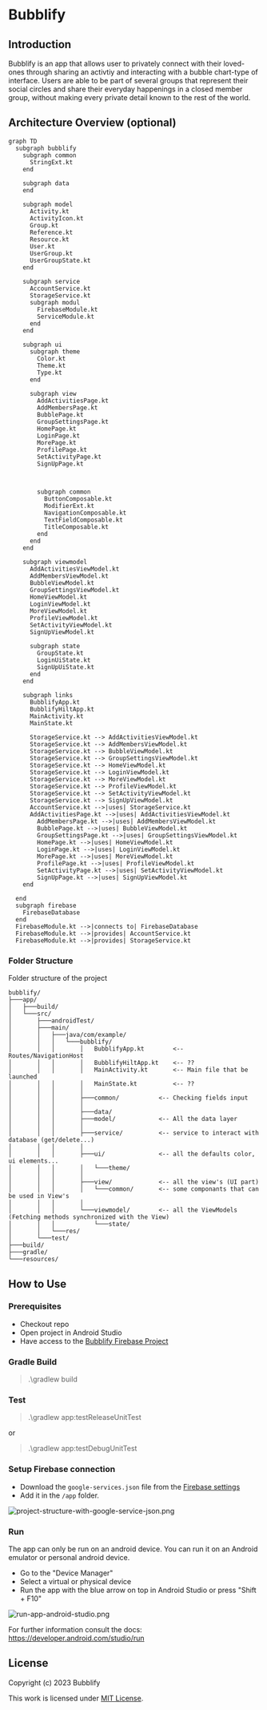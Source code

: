# Bubblify

## Introduction

Bubblify is an app that allows user to privately connect with their loved-ones through sharing an activtiy and interacting with a bubble chart-type of interface.
Users are able to be part of several groups that represent their social circles and share their everyday happenings in a closed member group, without making every private detail known to the rest of the world.

## Architecture Overview (optional)

```mermaid
graph TD
  subgraph bubblify
    subgraph common
      StringExt.kt
    end

    subgraph data
    end

    subgraph model
      Activity.kt
      ActivityIcon.kt
      Group.kt
      Reference.kt
      Resource.kt
      User.kt
      UserGroup.kt
      UserGroupState.kt
    end

    subgraph service
      AccountService.kt
      StorageService.kt
      subgraph modul
        FirebaseModule.kt
        ServiceModule.kt
      end
    end

    subgraph ui
      subgraph theme
        Color.kt
        Theme.kt
        Type.kt
      end

      subgraph view
        AddActivitiesPage.kt
        AddMembersPage.kt
        BubblePage.kt
        GroupSettingsPage.kt
        HomePage.kt
        LoginPage.kt
        MorePage.kt
        ProfilePage.kt
        SetActivityPage.kt
        SignUpPage.kt

        

        subgraph common
          ButtonComposable.kt
          ModifierExt.kt
          NavigationComposable.kt
          TextFieldComposable.kt
          TitleComposable.kt
        end
      end
    end

    subgraph viewmodel
      AddActivitiesViewModel.kt
      AddMembersViewModel.kt
      BubbleViewModel.kt
      GroupSettingsViewModel.kt
      HomeViewModel.kt
      LoginViewModel.kt
      MoreViewModel.kt
      ProfileViewModel.kt
      SetActivityViewModel.kt
      SignUpViewModel.kt

      subgraph state
        GroupState.kt
        LoginUiState.kt
        SignUpUiState.kt
      end
    end

    subgraph links
      BubblifyApp.kt
      BubblifyHiltApp.kt
      MainActivity.kt
      MainState.kt

      StorageService.kt --> AddActivitiesViewModel.kt
      StorageService.kt --> AddMembersViewModel.kt
      StorageService.kt --> BubbleViewModel.kt
      StorageService.kt --> GroupSettingsViewModel.kt
      StorageService.kt --> HomeViewModel.kt
      StorageService.kt --> LoginViewModel.kt
      StorageService.kt --> MoreViewModel.kt
      StorageService.kt --> ProfileViewModel.kt
      StorageService.kt --> SetActivityViewModel.kt
      StorageService.kt --> SignUpViewModel.kt
      AccountService.kt -->|uses| StorageService.kt
      AddActivitiesPage.kt -->|uses| AddActivitiesViewModel.kt
        AddMembersPage.kt -->|uses| AddMembersViewModel.kt
        BubblePage.kt -->|uses| BubbleViewModel.kt
        GroupSettingsPage.kt -->|uses| GroupSettingsViewModel.kt
        HomePage.kt -->|uses| HomeViewModel.kt
        LoginPage.kt -->|uses| LoginViewModel.kt
        MorePage.kt -->|uses| MoreViewModel.kt
        ProfilePage.kt -->|uses| ProfileViewModel.kt
        SetActivityPage.kt -->|uses| SetActivityViewModel.kt
        SignUpPage.kt -->|uses| SignUpViewModel.kt
    end
    
  end
  subgraph firebase
    FirebaseDatabase
  end
  FirebaseModule.kt -->|connects to| FirebaseDatabase
  FirebaseModule.kt -->|provides| AccountService.kt
  FirebaseModule.kt -->|provides| StorageService.kt

```
### Folder Structure
Folder structure of the project
```
bubblify/
├───app/
│   ├───build/
│   └───src/
│       ├───androidTest/      
│       ├───main/
│       │   ├───java/com/example/
│       │   │   └───bubblify/
│       │   │       │   BubblifyApp.kt        <-- Routes/NavigationHost
│       │   │       │   BubblifyHiltApp.kt    <-- ??
│       │   │       │   MainActivity.kt       <-- Main file that be launched
│       │   │       │   MainState.kt          <-- ??
│       │   │       │
│       │   │       ├───common/           <-- Checking fields input
│       │   │       │
│       │   │       ├───data/            
│       │   │       ├───model/            <-- All the data layer
│       │   │       │
│       │   │       ├───service/          <-- service to interact with database (get/delete...)
│       │   │       │
│       │   │       ├───ui/               <-- all the defaults color, ui elements...
│       │   │       │   └───theme/
│       │   │       │
│       │   │       ├───view/             <-- all the view's (UI part)
│       │   │       │   └───common/       <-- some componants that can be used in View's
│       │   │       │
│       │   │       └───viewmodel/        <-- all the ViewModels (Fetching methods synchronized with the View)
│       │   │           └───state/
│       │   └───res/
│       └───test/
├───build/
├───gradle/
└───resources/
```

## How to Use

### Prerequisites

- Checkout repo
- Open project in Android Studio
- Have access to the [Bubblify Firebase Project](https://console.firebase.google.com/u/0/project/bubblify-226b3)

### Gradle Build

> .\gradlew build

### Test

> .\gradlew app:testReleaseUnitTest

or
> .\gradlew app:testDebugUnitTest

### Setup Firebase connection

- Download the `google-services.json` file from the [Firebase settings](https://console.firebase.google.com/u/0/project/bubblify-226b3/settings/general/android:com.example.bubblify)
- Add it in the `/app` folder. 

![project-structure-with-google-service-json.png](resources/project-structure-with-google-service-json.png)

### Run

The app can only be run on an android device.
You can run it on an Android emulator or personal android device.

- Go to the "Device Manager"
- Select a virtual or physical device
- Run the app with the blue arrow on top in Android Studio or press "Shift + F10"

![run-app-android-studio.png](resources/run-app-android-studio.png)


For further information consult the docs:
https://developer.android.com/studio/run

## License

Copyright (c) 2023 Bubblify

This work is licensed under [MIT License](./LICENSE).
